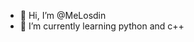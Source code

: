 - 👋 Hi, I’m @MeLosdin
- 🌱 I’m currently learning python and c++

<!---
MeLosdin/MeLosdin is a ✨ special ✨ repository because its `README.md` (this file) appears on your GitHub profile.
You can click the Preview link to take a look at your changes.
--->
